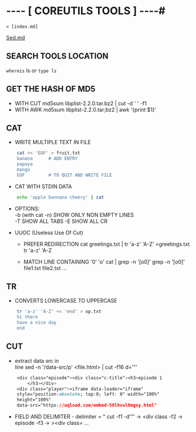 # ---- [ COREUTILS TOOLS ] ----#
	
	< [index.md]


   [Sed.md](Sed) 

## SEARCH TOOLS LOCATION
  `whereis` ls or `type ls`

## GET THE HASH OF MD5
* WITH CUT
  md5sum libplist-2.2.0.tar.bz2 | cut -d ' ' -f1 
* WITH AWK
  md5sum libplist-2.2.0.tar;bz2 | awk '{print $1}'

## CAT
 * WRITE MULTIPLE TEXT IN FILE
```bash
	cat << 'EOF' > fruit.txt
	banana		# ADD ENTRY
	papaya
	mango
	EOF  		# TO QUIT AND WRITE FILE
```
 * CAT WITH STDIN DATA
```bash
	echo 'apple bannana cheery' | cat
```
    
  * OPTIONS:    
    -b (with cat -n)  SHOW ONLY NON EMPTY LINES    
    -T                SHOW ALL TABS
    -E                SHOW ALL CR
    
  * UUOC (Useless Use Of Cut)
    * PREFER REDIRECTION
        cat greetings.txt | tr 'a-z' 'A-Z' 
        <greetings.txt tr 'a-z' 'A-Z

    * MATCH LINE CONTAINING '0' 'o'
        cat <file> | grep -n '[o0]'
        grep -n '[o0]' file1.txt file2.txt ...

   
## TR 
 * CONVERTS LOWERCASE TO UPPERCASE
```bash 
	tr 'a-z' 'A-Z' << 'end' > op.txt
	hi there
	have a nice day
	end
```

## CUT
* extract data src in <div class> line
   sed -n '/data-src/p' <file.html> | cut -f16 d='"'

```css
    <div class="episode"><div class="c-title"><h3>episode 1
        </h3></div>
    <div class="player"><iframe data-loader="iframe" 
    style="position:absolute; top:0; left: 0" width="100%" 
    height="100%" 
    data-src="https://uqload.com/embed-58lhvul8mgxy.html"
```

* FIELD AND DELIMITER
      - delimiter = " 
          cut -f1 -d'"' → <div class
              -f2       →  episode
              -f3       → ><div class=
              ...

